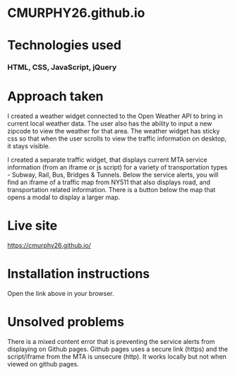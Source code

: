 # CMURPHY26.github.io

# Technologies used
### HTML, CSS, JavaScript, jQuery

# Approach taken
I created a weather widget connected to the Open Weather API to bring in current local weather data. The user also has the ability to input a new zipcode to view the weather for that area. The weather widget has sticky css so that when the user scrolls to view the traffic information on desktop, it stays visible.

I created a separate traffic widget, that displays current MTA service information (from an iframe or js script) for a variety of transportation types - Subway, Rail, Bus, Bridges & Tunnels. Below the service alerts, you will find an iframe of a traffic map from NY511 that also displays road, and transportation related information. There is a button below the map that opens a modal to display a larger map.

# Live site
https://cmurphy26.github.io/

# Installation instructions
Open the link above in your browser.

# Unsolved problems
There is a mixed content error that is preventing the service alerts from displaying on Github pages. Github pages uses a secure link (https) and the script/iframe from the MTA is unsecure (http). It works locally but not when viewed on github pages.